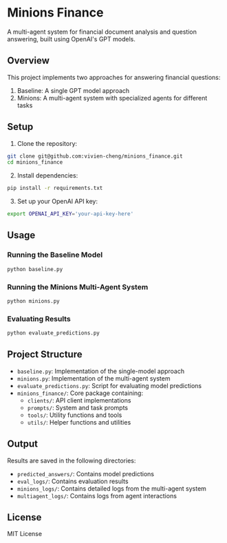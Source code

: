 # Minions Finance

A multi-agent system for financial document analysis and question answering, built using OpenAI's GPT models.

## Overview

This project implements two approaches for answering financial questions:
1. Baseline: A single GPT model approach
2. Minions: A multi-agent system with specialized agents for different tasks

## Setup

1. Clone the repository:
```bash
git clone git@github.com:vivien-cheng/minions_finance.git
cd minions_finance
```

2. Install dependencies:
```bash
pip install -r requirements.txt
```

3. Set up your OpenAI API key:
```bash
export OPENAI_API_KEY='your-api-key-here'
```

## Usage

### Running the Baseline Model
```bash
python baseline.py
```

### Running the Minions Multi-Agent System
```bash
python minions.py
```

### Evaluating Results
```bash
python evaluate_predictions.py
```

## Project Structure

- `baseline.py`: Implementation of the single-model approach
- `minions.py`: Implementation of the multi-agent system
- `evaluate_predictions.py`: Script for evaluating model predictions
- `minions_finance/`: Core package containing:
  - `clients/`: API client implementations
  - `prompts/`: System and task prompts
  - `tools/`: Utility functions and tools
  - `utils/`: Helper functions and utilities

## Output

Results are saved in the following directories:
- `predicted_answers/`: Contains model predictions
- `eval_logs/`: Contains evaluation results
- `minions_logs/`: Contains detailed logs from the multi-agent system
- `multiagent_logs/`: Contains logs from agent interactions

## License

MIT License
